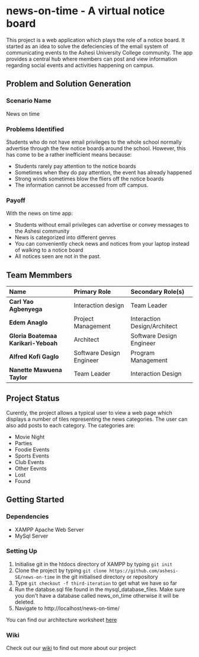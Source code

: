 news-on-time - A virtual notice board
=====================================


This project is a web application which plays the role of a notice board. It started as an idea to solve the defeciencies of the email system of communicating events to the Ashesi University College community. The app provides a central hub where members can post and view information regarding social events and activities happening on campus.

Problem and Solution Generation
-------------------------------

### Scenario Name
News on time

### Problems Identified
Students who do not have email privileges to the whole school normally advertise through the few notice boards around the school. However, this has come to be a rather inefficient means because:
* Students rarely pay attention to the notice boards
* Sometimes when they do pay attention, the event has already happened
* Strong winds sometimes blow the fliers off the notice boards
* The information cannot be accessed from off campus.

### Payoff
With the news on time app:
* Students without email privileges can advertise or convey messages to the Ashesi community
* News is categorized into different genres
* You can conveniently check news and notices from your laptop instead of walking to a notice board
* All notices seen are not in the past.

Team Memmbers
-------------
| Name                                | Primary Role	          | Secondary Role(s)            |
| :---------------------------------- | :------------------------ | :--------------------------- |
| **Carl Yao Agbenyega**              | Interaction design	  | Team Leader                  |
| **Edem Anaglo**	              | Project Management	  | Interaction Design/Architect |
| **Gloria Boatemaa Karikari-Yeboah** | Architect	          | Software Design Engineer     |
| **Alfred Kofi Gaglo**	              | Software Design Engineer  | Program Management           |
| **Nanette Mawuena Taylor**	      | Team Leader	          | Interaction Design           |

Project Status
--------------
Curently, the project allows a typical user to view a web page which displays a number of tiles representing the news categories. The user can also add posts to each category. The categories are:
* Movie Night
* Parties
* Foodie Events
* Sports Events
* Club Events
* Other Eevnts
* Lost
* Found

Getting Started
---------------
### Dependencies
* XAMPP Apache Web Server
* MySql Server

### Setting Up
1. Initialise git in the htdocs directory of XAMPP by typing `git init`
2. Clone the project by typing `git clone https://github.com/ashesi-SE/news-on-time` in the git initialised directory or repository
3. Type `git checkout -f third-iteration` to get what we have so far
4. Run the databse.sql file found in the mysql_database_files. Make sure you don't have a database called news_on_time otherwise it will be deleted.
4. Navigate to http://localhost/news-on-time/


You can find our architecture worksheet [here](https://github.com/ashesi-SE/news-on-time/wiki/Architecture)


### Wiki
Check out our [wiki](https://github.com/ashesi-SE/news-on-time/wiki) to find out more about our project

